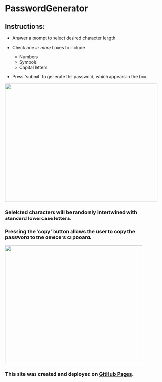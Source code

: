 # PasswordGenerator

## Instructions:

- Answer a prompt to select desired character length
- Check *one or more* boxes to include
    - Numbers
    - Symbols
    - Capital letters

- Press 'submit' to generate the password, which appears in the box.

<img src="https://user-images.githubusercontent.com/38336934/71025366-21256880-20c4-11ea-88da-1b32832d256d.png" width="500" height="390">

### Selelcted characters will be randomly intertwined with standard lowercase letters.

### Pressing the 'copy' button allows the user to copy the password to the device's clipboard. 

 <img src="https://user-images.githubusercontent.com/38336934/71025587-8ed19480-20c4-11ea-9924-539e25331204.png" width="450" height="390">

### This site was created and deployed on [GitHub Pages](https://github.com/Fancystacks/passwordgenerator/).
